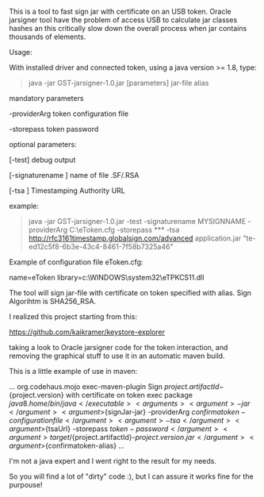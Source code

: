 This is a tool to fast sign jar with certificate on an USB token. 
Oracle jarsigner tool have the problem of access USB to calculate jar classes hashes an this critically slow down the overall process when jar contains thousands of elements.

Usage:

With installed driver and connected token, using a java version >= 1.8, type:

> java -jar GST-jarsigner-1.0.jar  [parameters] jar-file alias

mandatory parameters

-providerArg <file>                  token configuration file

-storepass <password>                token password

optional parameters:

[-test]                              debug output

[-signaturename <file>]              name of file .SF/.RSA

[-tsa <url>]                         Timestamping Authority URL

example:

>java -jar GST-jarsigner-1.0.jar  -test -signaturename MYSIGNNAME -providerArg C:\eToken.cfg -storepass *** -tsa http://rfc3161timestamp.globalsign.com/advanced application.jar "te-ed12c5f8-6b3e-43c4-8461-7f58b7325a46"

Example of configuration file eToken.cfg:

name=eToken
library=c:\WINDOWS\system32\eTPKCS11.dll

The tool will sign jar-file with certificate on token specified with alias. Sign Algorihtm is SHA256_RSA.

I realized this project starting from this:

https://github.com/kaikramer/keystore-explorer

taking a look to Oracle jarsigner code for the token interaction, and removing the graphical stuff to use it in an automatic maven build.

This is a little example of use in maven:

...
			<plugin>
				<groupId>org.codehaus.mojo</groupId>
				<artifactId>exec-maven-plugin</artifactId>
				<executions>
					<execution>
					<id>Sign ${project.artifactId}-${project.version} with certificate on token</id>
						<goals>
							<goal>exec</goal>
						</goals>
						<phase>package</phase>
						<configuration>
							<executable>${java8.home}/bin/java</executable>
							<arguments>
								<argument>-jar</argument>
								<argument>${signJar-jar}</argument>
								<argument>-providerArg</argument>
								<argument>${confirmatoken-configurationfile}</argument>
								<argument>-tsa</argument>
								<argument>${tsaUrl}</argument>
								<argument>-storepass</argument>
								<argument>${token-password}</argument>
								<argument>target/${project.artifactId}-${project.version}.jar</argument>
								<argument>${confirmatoken-alias}</argument>
							</arguments>
						</configuration>
					</execution>
				</executions>
			</plugin>
		</plugins>
...


I'm not a java expert and I went right to the result for my needs.
 
So you will find a lot of "dirty" code :), but I can assure it works fine for the purpouse!

 